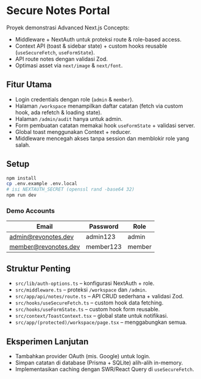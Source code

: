 # Secure Notes Portal

Proyek demonstrasi Advanced Next.js Concepts:
- Middleware + NextAuth untuk proteksi route & role-based access.
- Context API (toast & sidebar state) + custom hooks reusable (`useSecureFetch`, `useFormState`).
- API route notes dengan validasi Zod.
- Optimasi asset via `next/image` & `next/font`.

## Fitur Utama
- Login credentials dengan role (`admin` & `member`).
- Halaman `/workspace` menampilkan daftar catatan (fetch via custom hook, ada refetch & loading state).
- Halaman `/admin/audit` hanya untuk admin.
- Form pembuatan catatan memakai hook `useFormState` + validasi server.
- Global toast menggunakan Context + reducer.
- Middleware mencegah akses tanpa session dan memblokir role yang salah.

## Setup
```bash
npm install
cp .env.example .env.local
# isi NEXTAUTH_SECRET (openssl rand -base64 32)
npm run dev
```

### Demo Accounts
| Email | Password | Role |
| --- | --- | --- |
| admin@revonotes.dev | admin123 | admin |
| member@revonotes.dev | member123 | member |

## Struktur Penting
- `src/lib/auth-options.ts` – konfigurasi NextAuth + role.
- `src/middleware.ts` – proteksi `/workspace` dan `/admin`.
- `src/app/api/notes/route.ts` – API CRUD sederhana + validasi Zod.
- `src/hooks/useSecureFetch.ts` – custom hook data fetching.
- `src/hooks/useFormState.ts` – custom hook form reusable.
- `src/context/ToastContext.tsx` – global state untuk notifikasi.
- `src/app/(protected)/workspace/page.tsx` – menggabungkan semua.

## Eksperimen Lanjutan
- Tambahkan provider OAuth (mis. Google) untuk login.
- Simpan catatan di database (Prisma + SQLite) alih-alih in-memory.
- Implementasikan caching dengan SWR/React Query di `useSecureFetch`.
